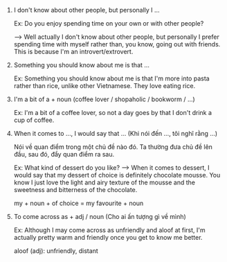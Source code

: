
1. I don't know about other people, but personally I ...

    Ex: Do you enjoy spending time on your own or with other people?

    --> Well actually I don't know about other people, but personally I prefer spending time with myself rather than, you know, going out with friends. This is because I'm an introvert/extrovert.

2. Something you should know about me is that ...

    Ex: Something you should know about me is that I'm more into pasta rather than rice, unlike other Vietnamese. They love eating rice.

3. I'm a bit of a + noun (coffee lover / shopaholic / bookworm / ...)

    Ex: I'm a bit of a coffee lover, so not a day goes by that I don't drink a cup of coffee.

4. When it comes to ..., I would say that ... (Khi nói đến ..., tôi nghĩ rằng ...)

    Nói về quan điểm trong một chủ đề nào đó. Ta thường đưa chủ đề lên đầu, sau đó, đẩy quan điểm ra sau.

    Ex: What kind of dessert do you like?
    --> When it comes to dessert, I would say that my dessert of choice is definitely chocolate mousse. You know I just love the light and airy texture of the mousse and the sweetness and bitterness of the chocolate.

    my + noun + of choice = my favourite + noun

5. To come across as + adj / noun (Cho ai ấn tượng gì về mình)

    Ex: Although I may come across as unfriendly and aloof at first, I'm actually pretty warm and friendly once you get to know me better.

    aloof (adj): unfriendly, distant